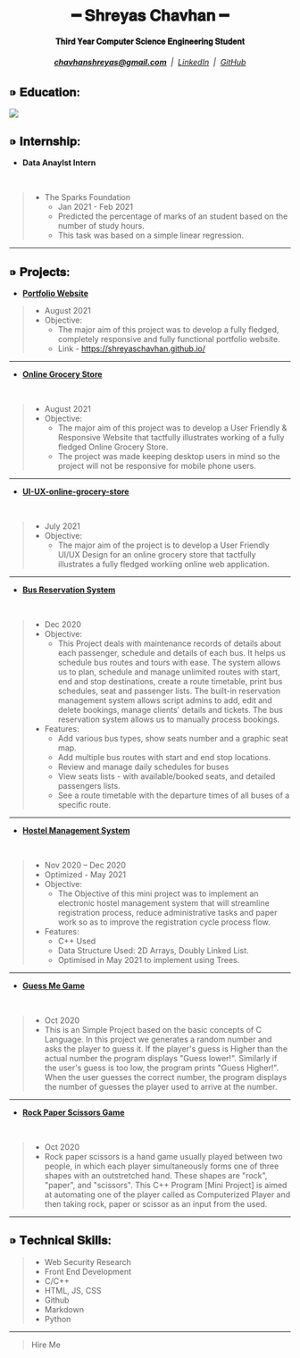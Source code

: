 <div align="center"> 
  <h1>━ 𝐒𝐡𝐫𝐞𝐲𝐚𝐬 𝐂𝐡𝐚𝐯𝐡𝐚𝐧 ━ </h1>
  <h4> 𝐓𝐡𝐢𝐫𝐝 𝐘𝐞𝐚𝐫 𝐂𝐨𝐦𝐩𝐮𝐭𝐞𝐫 𝐒𝐜𝐢𝐞𝐧𝐜𝐞 𝐄𝐧𝐠𝐢𝐧𝐞𝐞𝐫𝐢𝐧𝐠 𝐒𝐭𝐮𝐝𝐞𝐧𝐭 </h4>
</div>

<div align="center"> 
  <h6> <a href="mailto:chavhanshreyas@gmail.com"> <b>chavhanshreyas@gmail.com</b></a>&nbsp;&nbsp;|&nbsp;&nbsp;<a href="linkedin.com/in/shreyaschavhan">LinkedIn</a>&nbsp;&nbsp;|&nbsp;&nbsp;<a href="github.com/shreyaschavhan">GitHub</a></h6>
</div>

## ⁍ 𝐄𝐝𝐮𝐜𝐚𝐭𝐢𝐨𝐧:

<!-- Course | Year | Institute 
---|---|---
Bachelor of Engineering in Computer Engineering | 2019 - 2023 | International Institute of Information Technology, Pune 
12th Grade | 2017 - 2019 | Jawaharlal Darda Junior Science College, Yavatmal
10th Grade | 2014 - 2017 | Sanskar English Medium School, Yavatmal
 -->

<img src = "https://user-images.githubusercontent.com/67257167/121353938-04ca5b00-c94c-11eb-9675-2a4ad9248a0f.png" align="center">

## ⁍ 𝐈𝐧𝐭𝐞𝐫𝐧𝐬𝐡𝐢𝐩:

* **Data Anaylst Intern**

<br>

> * The Sparks Foundation
>   * Jan 2021 - Feb 2021
>   * Predicted the percentage of marks of an student based on the number of study hours.
>   - This task was based on a simple linear regression.
---

## ⁍ 𝐏𝐫𝐨𝐣𝐞𝐜𝐭𝐬:

* **[Portfolio Website](https://shreyaschavhan.github.io/)**
> * August 2021
> * Objective:
>   * The major aim of this project was to develop a fully fledged, completely responsive and fully functional portfolio website.
>   * Link - https://shreyaschavhan.github.io/


----

* **[Online Grocery Store](https://github.com/shreyaschavhan/grocery-store)**

<br>

> * August 2021 
> * Objective:
>   * The major aim of this project was to develop a User Friendly & Responsive Website that tactfully illustrates working of a fully fledged Online Grocery Store.
>   * The project was made keeping desktop users in mind so the project will not be responsive for mobile phone users.

----

* **[UI-UX-online-grocery-store](https://github.com/shreyaschavhan/UI-UX-online-grocery-store)**

<br>

> * July 2021
> * Objective:
>   * The major aim of the project is to develop a User Friendly UI/UX Design for an online grocery store that tactfully illustrates a fully fledged workiing online web application.
>   

---

* **[Bus Reservation System](https://github.com/shreyaschavhan/Bus-Reservation-System)**

<br>

> * Dec 2020
> * Objective:
>   * This Project deals with maintenance records of details about each passenger, schedule and details of each bus. It helps us schedule bus routes and tours with ease. The system allows us to plan, schedule and manage unlimited routes with start, end and stop destinations, create a route timetable, print bus schedules, seat and passenger lists. The built-in reservation management system allows script admins to add, edit and delete bookings, manage clients' details and tickets. The bus reservation system allows us to manually process bookings.
> * Features:
>   - Add various bus types, show seats number and a graphic seat map.
>   - Add multiple bus routes with start and end stop locations.
>   - Review and manage daily schedules for buses
>   - View seats lists - with available/booked seats, and detailed passengers lists.
>   - See a route timetable with the departure times of all buses of a specific route.  


---

* **[Hostel Management System](https://github.com/shreyaschavhan/Hostel-Management-System)**

<br>

> * Nov 2020 – Dec 2020 
> * Optimized - May 2021
> * Objective:
>   * The Objective of this mini project was to implement an electronic hostel management system that will streamline registration process, reduce administrative tasks and paper work so as to improve the registration cycle process flow. 
> * Features:
>   * C++ Used
>   * Data Structure Used: 2D Arrays, Doubly Linked List.
>   * Optimised in May 2021 to implement using Trees.


---

* **[Guess Me Game](https://github.com/shreyaschavhan/Guess-Me-Game)**

<br>

> * Oct 2020
> * This is an Simple Project based on the basic concepts of C Language. In this project we generates a random number and asks the player to guess it. If the player's guess is Higher than the actual number the program displays "Guess lower!". Similarly if the user's guess is too low, the program prints "Guess Higher!". When the user guesses the correct number, the program displays the number of guesses the player used to arrive at the number.


---

* **[Rock Paper Scissors Game](https://github.com/shreyaschavhan/Rock-Paper-Scissors-Game)**

<br>

> * Oct 2020
> * Rock paper scissors is a hand game usually played between two people, in which each player simultaneously forms one of three shapes with an outstretched hand. These shapes are "rock", "paper", and "scissors". This C++ Program [Mini Project] is aimed at automating one of the player called as Computerized Player and then taking rock, paper or scissor as an input from the used.

---

## ⁍ 𝐓𝐞𝐜𝐡𝐧𝐢𝐜𝐚𝐥 𝐒𝐤𝐢𝐥𝐥𝐬:
> * Web Security Research 
> * Front End Development
> * C/C++
> * HTML, JS, CSS
> * Github
> * Markdown
> * Python

---
> Hire Me
